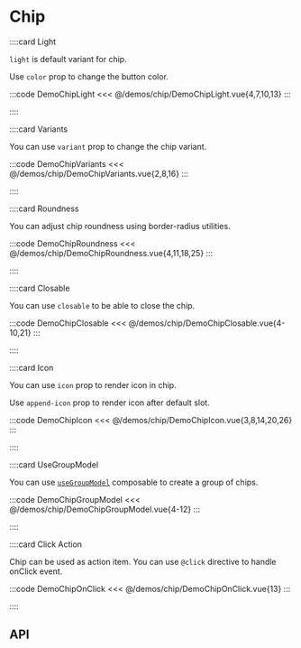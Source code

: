 <script lang="ts" setup>
import api from '@anu-vue/component-meta/AChip.json';
</script>

# Chip

<!-- 👉 Light -->
::::card Light

`light` is default variant for chip.

Use `color` prop to change the button color.

:::code DemoChipLight
<<< @/demos/chip/DemoChipLight.vue{4,7,10,13}
:::

::::

<!-- 👉 Variants -->
::::card Variants

You can use `variant` prop to change the chip variant.

:::code DemoChipVariants
<<< @/demos/chip/DemoChipVariants.vue{2,8,16}
:::

::::

<!-- 👉 Roundness -->
::::card Roundness

You can adjust chip roundness using border-radius utilities.

:::code DemoChipRoundness
<<< @/demos/chip/DemoChipRoundness.vue{4,11,18,25}
:::

::::

<!-- 👉 Closable -->
::::card Closable

You can use `closable` to be able to close the chip.

:::code DemoChipClosable
<<< @/demos/chip/DemoChipClosable.vue{4-10,21}
:::

::::

<!-- 👉 Icon -->
::::card Icon

You can use `icon` prop to render icon in chip.

Use `append-icon` prop to render icon after default slot.

:::code DemoChipIcon
<<< @/demos/chip/DemoChipIcon.vue{3,8,14,20,26}
:::

::::

<!-- 👉 UseGroupModel -->
::::card UseGroupModel

You can use [`useGroupModel`](/guide/composables/useGroupModel) composable to create a group of chips.

:::code DemoChipGroupModel
<<< @/demos/chip/DemoChipGroupModel.vue{4-12}
:::

::::

<!-- 👉 Click Action -->
::::card Click Action

Chip can be used as action item. You can use `@click` directive to handle onClick event.

:::code DemoChipOnClick
<<< @/demos/chip/DemoChipOnClick.vue{13}
:::

::::

<!-- 👉 API -->
## API

<Api :api="api"></Api>

